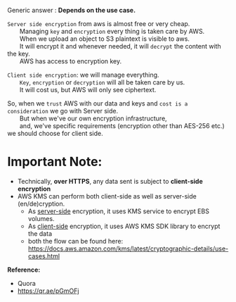 Generic answer : **Depends on the use case.**

`Server side encryption` from aws is almost free or very cheap.  
  Managing `key` and `encryption` every thing is taken care by AWS.  
  When we upload an object to S3 plaintext is visible to aws.  
  It will encrypt it and whenever needed, it will `decrypt` the content with the key.  
  AWS has access to encryption key.   

`Client side encryption`: we will manage everything.  
  `Key`, `encryption` or `decryption` will all be taken care by us.  
  It will cost us, but AWS will only see ciphertext.  

So, when we `trust` AWS with our data and keys and `cost is a consideration` we go with Server side.  
  But when we've our own encryption infrastructure,   
  and, we've specific requirements (encryption other than AES-256 etc.) we should choose for client side.  

# Important Note:  
- Technically, **over HTTPS**, any data sent is subject to **client-side encryption**  
- AWS KMS can perform both client-side as well as server-side (en/de)cryption.  
  - As [server-side](https://docs.aws.amazon.com/kms/latest/cryptographic-details/ebs-volume-encryption.html) encryption, it uses KMS service to encrypt EBS volumes.  
  - As [client-side](https://docs.aws.amazon.com/kms/latest/cryptographic-details/client-side-encryption.html) encryption, it uses AWS KMS SDK library to encrypt the data  
  - both the flow can be found here: https://docs.aws.amazon.com/kms/latest/cryptographic-details/use-cases.html  
  
  
  
  
**Reference:**  
- Quora
- https://qr.ae/pGmOFj

